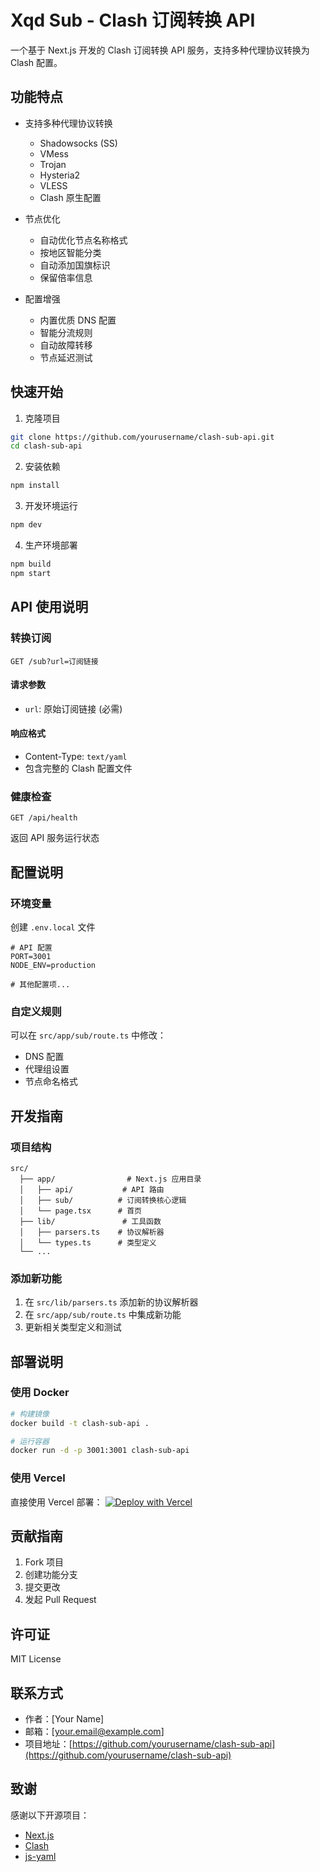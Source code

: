 # Xqd Sub - Clash 订阅转换 API

一个基于 Next.js 开发的 Clash 订阅转换 API 服务，支持多种代理协议转换为 Clash 配置。

## 功能特点

- 支持多种代理协议转换
  - Shadowsocks (SS)
  - VMess
  - Trojan
  - Hysteria2
  - VLESS
  - Clash 原生配置

- 节点优化
  - 自动优化节点名称格式
  - 按地区智能分类
  - 自动添加国旗标识
  - 保留倍率信息

- 配置增强
  - 内置优质 DNS 配置
  - 智能分流规则
  - 自动故障转移
  - 节点延迟测试

## 快速开始

1. 克隆项目
```bash
git clone https://github.com/yourusername/clash-sub-api.git
cd clash-sub-api
```

2. 安装依赖
```bash
npm install
```

3. 开发环境运行
```bash
npm dev
```

4. 生产环境部署
```bash
npm build
npm start
```

## API 使用说明

### 转换订阅

```http
GET /sub?url=订阅链接
```

#### 请求参数
- `url`: 原始订阅链接 (必需)

#### 响应格式
- Content-Type: `text/yaml`
- 包含完整的 Clash 配置文件

### 健康检查

```http
GET /api/health
```

返回 API 服务运行状态

## 配置说明

### 环境变量
创建 `.env.local` 文件
```env
# API 配置
PORT=3001
NODE_ENV=production

# 其他配置项...
```

### 自定义规则
可以在 `src/app/sub/route.ts` 中修改：
- DNS 配置
- 代理组设置
- 节点命名格式

## 开发指南

### 项目结构
```
src/
  ├── app/                # Next.js 应用目录
  │   ├── api/           # API 路由
  │   ├── sub/          # 订阅转换核心逻辑
  │   └── page.tsx      # 首页
  ├── lib/               # 工具函数
  │   ├── parsers.ts    # 协议解析器
  │   └── types.ts      # 类型定义
  └── ...
```

### 添加新功能
1. 在 `src/lib/parsers.ts` 添加新的协议解析器
2. 在 `src/app/sub/route.ts` 中集成新功能
3. 更新相关类型定义和测试

## 部署说明

### 使用 Docker
```bash
# 构建镜像
docker build -t clash-sub-api .

# 运行容器
docker run -d -p 3001:3001 clash-sub-api
```

### 使用 Vercel
直接使用 Vercel 部署：
[![Deploy with Vercel](https://vercel.com/button)](https://vercel.com/new/clone?repository-url=https://github.com/yourusername/clash-sub-api)

## 贡献指南

1. Fork 项目
2. 创建功能分支
3. 提交更改
4. 发起 Pull Request

## 许可证

MIT License

## 联系方式

- 作者：[Your Name]
- 邮箱：[your.email@example.com]
- 项目地址：[https://github.com/yourusername/clash-sub-api](https://github.com/yourusername/clash-sub-api)

## 致谢

感谢以下开源项目：
- [Next.js](https://nextjs.org/)
- [Clash](https://github.com/Dreamacro/clash)
- [js-yaml](https://github.com/nodeca/js-yaml)
